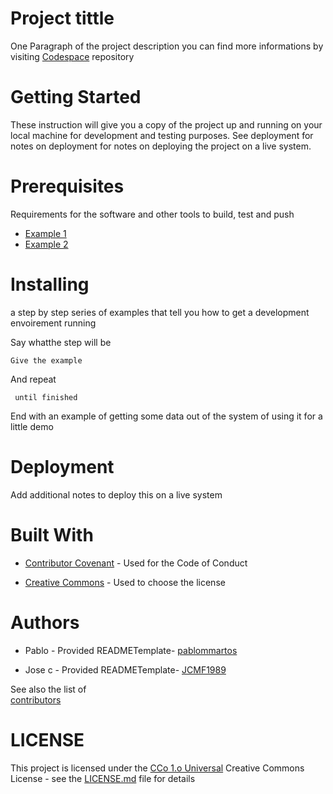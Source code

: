 # Project tittle

One Paragraph of the project description
you can find more informations by visiting [Codespace](http://codespaceacademy.com) repository

# Getting Started

These instruction will give you a copy of the project up and running on your local machine for development and testing purposes. See deployment for notes on deployment for notes on deploying the project on a live system.

# Prerequisites

Requirements for the software and other tools to build, test and push

* [Example 1]()
* [Example 2]()
 
 # Installing

 a step by step series of examples that tell you how to get a development envoirement running 

 Say whatthe step will be 

 ` Give the example `

 And repeat

 ` until finished`

 End with an example of getting some data out of the system of using it for a little demo

# Deployment

Add additional notes to deploy this on a live system

# Built With

  * [Contributor Covenant]() - Used for the Code of Conduct

  * [Creative Commons]() - Used to choose the license 

  # Authors

  * Pablo - Provided READMETemplate-
  [pablommartos](https://github.com/pablommartos)

  * Jose c - Provided READMETemplate-
  [JCMF1989](https://github.com/JCMF1989)
   
   See also the list of  
   [contributors]()

# LICENSE 

This project is licensed under the [CCo 1.o Universal]()
Creative Commons License - see the [LICENSE.md]() file for details
